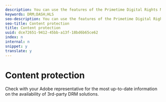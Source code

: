 ```yaml
---
description: You can use the features of the Primetime Digital Rights Management (DRM) system to provide secure access to your video content. Alternatively, you can use third-party DRM solutions as an alternative to Adobe's integrated Primetime DRM solution.
keywords: DRM;DASH;HLS
seo-description: You can use the features of the Primetime Digital Rights Management (DRM) system to provide secure access to your video content. Alternatively, you can use third-party DRM solutions as an alternative to Adobe's integrated Primetime DRM solution.
seo-title: Content protection
title: Content protection
uuid: dce72651-9412-45bb-a13f-18bd6b65ce62
index: n
internal: n
snippet: y
translate: y
---
```


# Content protection

Check with your Adobe representative for the most up-to-date information on the availability of 3rd-party DRM solutions.
